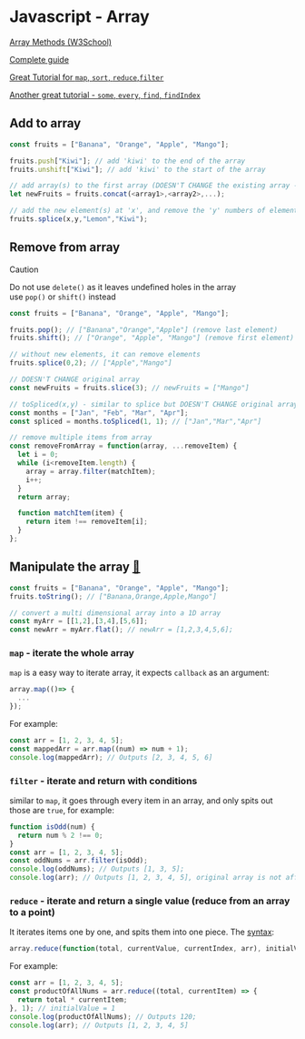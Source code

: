 # Javascript - Array 
[Array Methods (W3School)](https://www.w3schools.com/js/js_array_methods.asp#mark_splice)

[Complete guide](https://javascript.info/array-methods)

[Great Tutorial for `map`, `sort`, `reduce`,`filter`](https://www.youtube.com/watch?v=HB1ZC7czKRs)

[Another great tutorial - `some`, `every`, `find`, `findIndex`](https://www.youtube.com/watch?v=QNmRfyNg1lw&ab_channel=WesBos)

## Add to array
```js
const fruits = ["Banana", "Orange", "Apple", "Mango"];

fruits.push["Kiwi"]; // add 'kiwi' to the end of the array
fruits.unshift["Kiwi"]; // add 'kiwi' to the start of the array

// add array(s) to the first array (DOESN'T CHANGE the existing array - returns a new array)
let newFruits = fruits.concat(<array1>,<array2>,...); 

// add the new element(s) at 'x', and remove the 'y' numbers of elements
fruits.splice(x,y,"Lemon","Kiwi");
```

## Remove from array
> [!CAUTION]
> Do not use `delete()` as it leaves undefined holes in the array\
> use `pop()` or `shift()` instead
```js
const fruits = ["Banana", "Orange", "Apple", "Mango"];

fruits.pop(); // ["Banana","Orange","Apple"] (remove last element)
fruits.shift(); // ["Orange", "Apple", "Mango"] (remove first element)

// without new elements, it can remove elements
fruits.splice(0,2); // ["Apple","Mango"]

// DOESN'T CHANGE original array
const newFruits = fruits.slice(3); // newFruits = ["Mango"]

// toSpliced(x,y) - similar to splice but DOESN'T CHANGE original array
const months = ["Jan", "Feb", "Mar", "Apr"];
const spliced = months.toSpliced(1, 1); // ["Jan","Mar","Apr"]
```

```js
// remove multiple items from array
const removeFromArray = function(array, ...removeItem) {
  let i = 0;
  while (i<removeItem.length) {
    array = array.filter(matchItem);
    i++;
  }
  return array;

  function matchItem(item) {
    return item !== removeItem[i];
  }
};
```

## Manipulate the array [:link:](https://www.theodinproject.com/lessons/foundations-object-basics)
```js
const fruits = ["Banana", "Orange", "Apple", "Mango"];
fruits.toString(); // ["Banana,Orange,Apple,Mango"]

// convert a multi dimensional array into a 1D array
const myArr = [[1,2],[3,4],[5,6]];
const newArr = myArr.flat(); // newArr = [1,2,3,4,5,6];
```

### `map` - iterate the whole array
`map` is a easy way to iterate array, it expects `callback` as an argument:
```js
array.map(()=> {
  ...
});
```

For example:
```js
const arr = [1, 2, 3, 4, 5];
const mappedArr = arr.map((num) => num + 1);
console.log(mappedArr); // Outputs [2, 3, 4, 5, 6]
```

### `filter` - iterate and return with conditions
similar to `map`, it goes through every item in an array, and only spits out those are `true`, for example:
```js
function isOdd(num) {
  return num % 2 !== 0;
}
const arr = [1, 2, 3, 4, 5];
const oddNums = arr.filter(isOdd);
console.log(oddNums); // Outputs [1, 3, 5];
console.log(arr); // Outputs [1, 2, 3, 4, 5], original array is not affected
```

### `reduce` - iterate and return a single value (reduce from an array to a point)
It iterates items one by one, and spits them into one piece. The [syntax](https://www.w3schools.com/jsref/jsref_reduce.asp): 
```js
array.reduce(function(total, currentValue, currentIndex, arr), initialValue)
```
For example:
```js
const arr = [1, 2, 3, 4, 5];
const productOfAllNums = arr.reduce((total, currentItem) => {
  return total * currentItem;
}, 1); // initialValue = 1
console.log(productOfAllNums); // Outputs 120;
console.log(arr); // Outputs [1, 2, 3, 4, 5]
```
